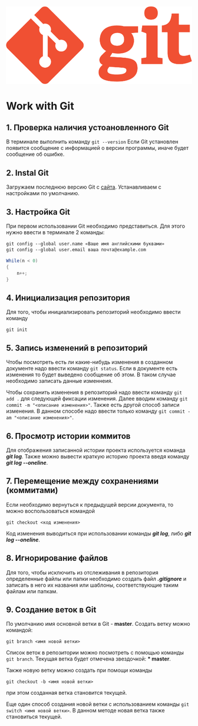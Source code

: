![Logo](Git-Logo-1788C.png)
# Work with Git

## 1. Проверка наличия устоановленного Git
В терминале выполнить команду `git --version`
Если Git установлен появится сообщение с информацией о версии программы, иначе будет сообщение  об ошибке.

## 2. Instal Git
Загружаем последнюю версию Git с [сайта](https://git-scm.com/downloads).
Устанавливаем с настройками по умолчанию.

## 3. Настройка Git
При первом использовании Git необходимо представиться.
Для этого нужно ввести в терминале 2 команды:
```
git config --global user.name «Ваше имя английскими буквами»
git config --global user.email ваша почта@example.com
```
```Java
While(n < 0)
{
    n++;
}
```

## 4. Инициализация репозитория
Для того, чтобы инициализировать репозиторий необходимо ввести команду 
```
git init 
```
## 5. Запись изменений в репозиторий
Чтобы посмотреть есть ли какие-нибудь изменения в созданном документе надо ввести команду ``git status``. Если в документе есть изменения то будет выведено сообщение об этом. В таком случае необходимо записать данные изменнеия.

Чтобы сохранить изменения в репозиторий надо ввести команду ``git add .`` для следующей фиксации изменения. Далее вводим команду ``git commit -m "<описание изменения>"``. Также есть другой способ записи изменения. В данном способе надо ввести только команду  ``git commit -am "<описание изменения>"``.

## 6. Просмотр истории коммитов
Для отображения записанной истории проекта используется команда ***git log***. Также можно вывести краткую историю проекта введя команду ***git log --oneline***.
## 7. Перемещение между сохранениями (коммитами)
Если необходимо вернуться к предыдущей версии  документа, то можно воспользоваться командой 
```
git checkout <код изменения> 
```
Код изменения выводиться при использовании команды ***git log***, либо ***git log --oneline***.
  
## 8. Игнорирование файлов
Для того, чтобы исключить из отслеживания в репозитория определенные файлы или папки необходимо создать файл ***.gitignore*** и записать в него их названия или шаблоны, соответствующие таким файлам или папкам.

## 9. Создание веток в Git
По умолчанию имя основной ветки в Git - **master**. 
Создать ветку можно командой:
```
git branch <имя новой ветки>
```
Список веток в репозитории можно посмотреть с помощью команды `git branch`.
Текущая ветка будет отмечена звездочкой: **\* master**.

Также новую ветку можно создать при помощи команды 
```
git checkout -b <имя новой ветки>
```
при этом созданная ветка становится текущей.

Еще один способ создания новой ветки с использованием команды `git switch <имя новой ветки>`. В данном методе новая ветка также становиться текущей.